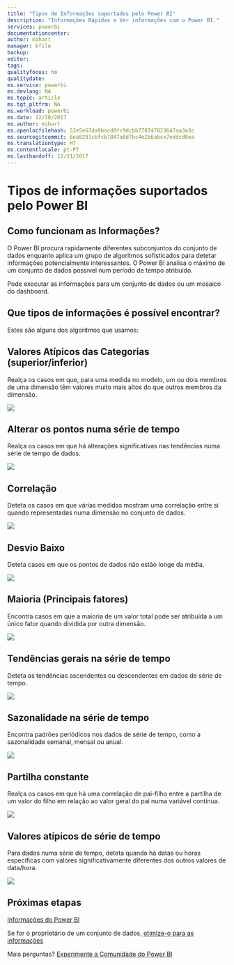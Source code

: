 ```yaml
---
title: "Tipos de Informações suportados pelo Power BI"
description: "Informações Rápidas e Ver informações com o Power BI."
services: powerbi
documentationcenter: 
author: mihart
manager: kfile
backup: 
editor: 
tags: 
qualityfocus: no
qualitydate: 
ms.service: powerbi
ms.devlang: NA
ms.topic: article
ms.tgt_pltfrm: NA
ms.workload: powerbi
ms.date: 12/20/2017
ms.author: mihart
ms.openlocfilehash: 53e5e67da9bacd9fc9dcbb770747823647aa3a3c
ms.sourcegitcommit: 6ea8291cbfcb7847a8d7bc4e2b6abce7eddcd0ea
ms.translationtype: HT
ms.contentlocale: pt-PT
ms.lasthandoff: 12/21/2017
---
```

# <a name="types-of-insights-supported-by-power-bi"></a>Tipos de informações suportados pelo Power BI
## <a name="how-does-insights-work"></a>Como funcionam as Informações?
O Power BI procura rapidamente diferentes subconjuntos do conjunto de dados enquanto aplica um grupo de algoritmos sofisticados para detetar informações potencialmente interessantes. O Power BI analisa o máximo de um conjunto de dados possível num período de tempo atribuído.

Pode executar as informações para um conjunto de dados ou um mosaico do dashboard.   

## <a name="what-types-of-insights-can-we-find"></a>Que tipos de informações é possível encontrar?
Estes são alguns dos algoritmos que usamos:

## <a name="category-outliers-topbottom"></a>Valores Atípicos das Categorias (superior/inferior)
Realça os casos em que, para uma medida no modelo, um ou dois membros de uma dimensão têm valores muito mais altos do que outros membros da dimensão.  

![](media/service-insight-types/pbi_auto_insight_types_category_outliers.png)

## <a name="change-points-in-a-time-series"></a>Alterar os pontos numa série de tempo
Realça os casos em que há alterações significativas nas tendências numa série de tempo de dados.

![](media/service-insight-types/pbi_auto_insight_types_changepoint.png)

## <a name="correlation"></a>Correlação
Deteta os casos em que várias medidas mostram uma correlação entre si quando representadas numa dimensão no conjunto de dados.

![](media/service-insight-types/pbi_auto_insight_types_correlation.png)

## <a name="low-variance"></a>Desvio Baixo
Deteta casos em que os pontos de dados não estão longe da média.

![](media/service-insight-types/power-bi-low-variance.png)

## <a name="majority-major-factors"></a>Maioria (Principais fatores)
Encontra casos em que a maioria de um valor total pode ser atribuída a um único fator quando dividida por outra dimensão.  

![](media/service-insight-types/pbi_auto_insight_types_majority.png)

## <a name="overall-trends-in-time-series"></a>Tendências gerais na série de tempo
Deteta as tendências ascendentes ou descendentes em dados de série de tempo.

![](media/service-insight-types/pbi_auto_insight_types_trend.png)

## <a name="seasonality-in-time-series"></a>Sazonalidade na série de tempo
Encontra padrões periódicos nos dados de série de tempo, como a sazonalidade semanal, mensal ou anual.

![](media/service-insight-types/pbi_auto_insight_types_seasonality_new.png)

## <a name="steady-share"></a>Partilha constante
Realça os casos em que há uma correlação de pai-filho entre a partilha de um valor do filho em relação ao valor geral do pai numa variável contínua.

![](media/service-insight-types/pbi_auto_insight_types_steadyshare.png)

## <a name="time-series-outliers"></a>Valores atípicos de série de tempo
Para dados numa série de tempo, deteta quando há datas ou horas específicas com valores significativamente diferentes dos outros valores de data/hora.

![](media/service-insight-types/pbi_auto_insight_types_time_series_outliers.png)

## <a name="next-steps"></a>Próximas etapas
[Informações do Power BI](service-insights.md)

Se for o proprietário de um conjunto de dados, [otimize-o para as informações](service-insights-optimize.md)

Mais perguntas? [Experimente a Comunidade do Power BI](http://community.powerbi.com/)

